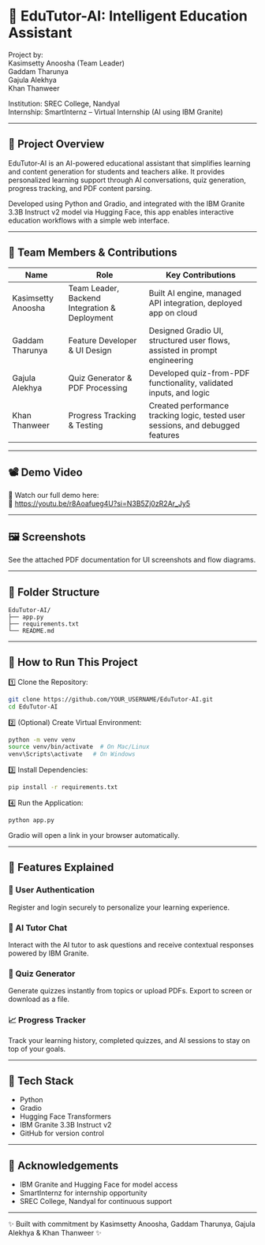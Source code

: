 # 📘 EduTutor-AI: Intelligent Education Assistant

Project by:  
Kasimsetty Anoosha (Team Leader)  
Gaddam Tharunya  
Gajula Alekhya  
Khan Thanweer  

Institution: SREC College, Nandyal  
Internship: SmartInternz – Virtual Internship (AI using IBM Granite)

---

## 📌 Project Overview

EduTutor-AI is an AI-powered educational assistant that simplifies learning and content generation for students and teachers alike. It provides personalized learning support through AI conversations, quiz generation, progress tracking, and PDF content parsing.

Developed using Python and Gradio, and integrated with the IBM Granite 3.3B Instruct v2 model via Hugging Face, this app enables interactive education workflows with a simple web interface.

---

## 👥 Team Members & Contributions

| Name                    | Role                                        | Key Contributions                                                               |
|-------------------------|---------------------------------------------|----------------------------------------------------------------------------------|
| Kasimsetty Anoosha  | Team Leader, Backend Integration & Deployment | Built AI engine, managed API integration, deployed app on cloud                 |
| Gaddam Tharunya     | Feature Developer & UI Design               | Designed Gradio UI, structured user flows, assisted in prompt engineering       |
| Gajula Alekhya      | Quiz Generator & PDF Processing             | Developed quiz-from-PDF functionality, validated inputs, and logic              |
| Khan Thanweer       | Progress Tracking & Testing                 | Created performance tracking logic, tested user sessions, and debugged features |

---

## 📽️ Demo Video

🎥 Watch our full demo here:  
🔗 https://youtu.be/r8Aoafueg4U?si=N3B5Zj0zR2Ar_Jy5

---

## 🖼️ Screenshots

See the attached PDF documentation for UI screenshots and flow diagrams.

---

## 📁 Folder Structure

```
EduTutor-AI/
├── app.py
├── requirements.txt
└── README.md
```

---

## 🚀 How to Run This Project

1️⃣ Clone the Repository:
```bash
git clone https://github.com/YOUR_USERNAME/EduTutor-AI.git
cd EduTutor-AI
```

2️⃣ (Optional) Create Virtual Environment:
```bash
python -m venv venv
source venv/bin/activate  # On Mac/Linux
venv\Scripts\activate   # On Windows
```

3️⃣ Install Dependencies:
```bash
pip install -r requirements.txt
```

4️⃣ Run the Application:
```bash
python app.py
```

Gradio will open a link in your browser automatically.

---

## 🧪 Features Explained

### 🔐 User Authentication  
Register and login securely to personalize your learning experience.

### 💬 AI Tutor Chat  
Interact with the AI tutor to ask questions and receive contextual responses powered by IBM Granite.

### 📝 Quiz Generator  
Generate quizzes instantly from topics or upload PDFs. Export to screen or download as a file.

### 📈 Progress Tracker  
Track your learning history, completed quizzes, and AI sessions to stay on top of your goals.

---

## 🧠 Tech Stack

- Python  
- Gradio  
- Hugging Face Transformers  
- IBM Granite 3.3B Instruct v2  
- GitHub for version control  

---

## 🙏 Acknowledgements

- IBM Granite and Hugging Face for model access  
- SmartInternz for internship opportunity  
- SREC College, Nandyal for continuous support  

---

✨ Built with commitment by Kasimsetty Anoosha, Gaddam Tharunya, Gajula Alekhya & Khan Thanweer ✨
